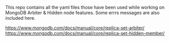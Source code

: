This repo contains all the yaml files those have been used while working on MongoDB Arbiter & Hidden node features.
Some errrs messages are also included here. 

https://www.mongodb.com/docs/manual/core/replica-set-arbiter/
https://www.mongodb.com/docs/manual/core/replica-set-hidden-member/
